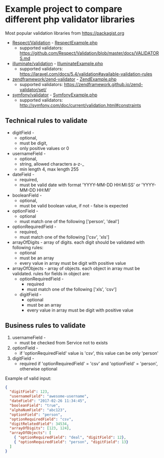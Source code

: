 # Example project to compare different php validator libraries

Most popular validation libraries from https://packagist.org

* [Respect/Validation](https://github.com/Respect/Validation) - [RespectExample.php](src/examples/RespectExample.php)
    * supported validators: https://github.com/Respect/Validation/blob/master/docs/VALIDATORS.md
* [illuminate/validation](https://github.com/illuminate/validation) - [IlluminateExample.php](src/examples/IlluminateExample.php)
    * supported validators: https://laravel.com/docs/5.4/validation#available-validation-rules
* [zendframework/zend-validator](https://zendframework.github.io/zend-validator/) - [ZendExample.php](src/examples/ZendExample.php)
    * supported validators: https://zendframework.github.io/zend-validator/set/
* [symfony/validator](http://symfony.com/doc/current/validation.html) - [SymfonyExample.php](src/examples/SymfonyExample.php)
    * supported validators: http://symfony.com/doc/current/validation.html#constraints

## Technical rules to validate

* digitField - 
    * optional, 
    * must be digit, 
    * only positive values or 0
* usernameField - 
    * optional, 
    * string, allowed characters a-z-_
    * min length 4, max length 255
* dateField - 
    * required, 
    * must be valid date with format 'YYYY-MM-DD HH:MI:SS' or 'YYYY-MM-DD HH:MI'
* booleanField - 
    * optional, 
    * must be valid boolean value, if not - false is expected
* optionField - 
    * optional
    * must match one of the following ['person', 'deal']
* optionRequiredField - 
    * required, 
    * must match one of the following ['csv', 'xls']
* arrayOfDigits - array of digits. each digit should be validated with following rules:
    * optional
    * must be an array
    * every value in array must be digit with positive value
* arrayOfObjects - array of objects. each object in array must be validated. rules for fields in object are:
    * optionRequiredField -
        * required
        * must match one of the following ['xls', 'csv']
    * digitField -
        * optional
        * must be an array
        * every value in array must be digit with positive value

## Business rules to validate

1. usernameField - 
    * must be checked from Service not to exists 
2. optionField - 
    * if 'optionRequiredField' value is 'csv', this value can be only 'person'
3. digitField - 
    * required if 'optionRequiredField' = 'csv' and 'optionField' = 'person', otherwise optional
  
  
Example of valid input:
```json
{
  "digitField": 123,
  "usernameField": "awesome-username",
  "dateField": "2017-02-26 11:34:45",
  "booleanField": "true",
  "alphaNumField": "abc123",
  "optionField": "person",
  "optionRequiredField": "csv",
  "digitRelatedField": 34534,
  "arrayOfDigits": [123, 124],
  "arrayOfObjects": [
    { "optionRequiredField": "deal", "digitField": 12}, 
    { "optionRequiredField": "person", "digitField": 13} 
  ]
}
```
